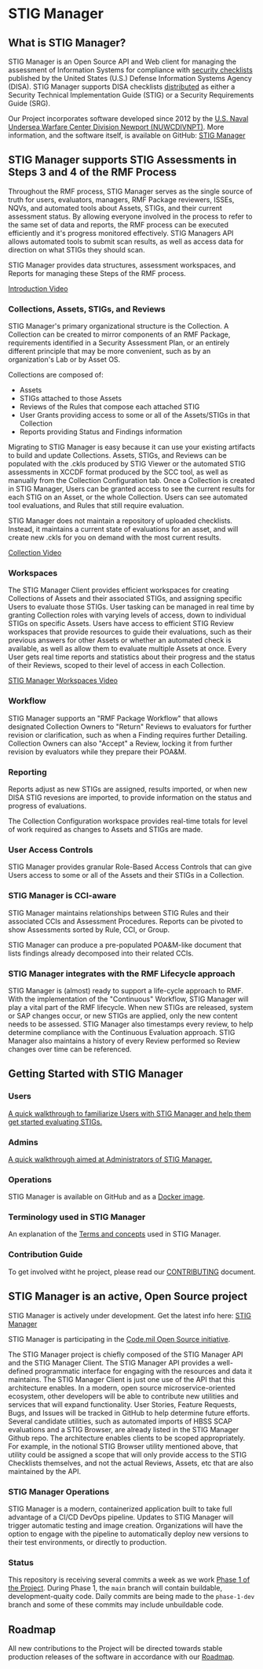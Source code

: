 # STIG Manager

## What is STIG Manager?
STIG Manager is an Open Source API and Web client for managing the assessment of Information Systems for compliance with [security checklists](https://public.cyber.mil/stigs/) published by the United States (U.S.) Defense Information Systems Agency (DISA). STIG Manager supports DISA checklists [distributed](https://public.cyber.mil/stigs/downloads/) as either a Security Technical Implementation Guide (STIG) or a Security Requirements Guide (SRG).

Our Project incorporates software developed since 2012 by the [U.S. Naval Undersea Warfare Center Division Newport (NUWCDIVNPT)](https://www.navsea.navy.mil/Home/Warfare-Centers/NUWC-Newport/). More information, and the software itself, is available on GitHub: [STIG Manager](https://github.com/NUWCDIVNPT/stig-manager/)


## STIG Manager supports STIG Assessments in Steps 3 and 4 of the RMF Process

Throughout the RMF process, STIG Manager serves as the single source of truth for users, evaluators, managers, RMF Package reviewers, ISSEs, NQVs, and automated tools about Assets, STIGs, and their current assessment status.  By allowing everyone involved in the process to refer to the same set of data and reports, the RMF process can be executed efficiently and it's progress monitored effectively.  STIG Managers API allows automated tools to submit scan results, as well as access data for direction on what STIGs they should scan.

STIG Manager provides data structures, assessment workspaces, and Reports for managing these Steps of the RMF process.  

[Introduction Video](assets/videos/STIG_Manager_Introduction.mp4 ':include height=400px controls')


### Collections, Assets, STIGs, and Reviews
STIG Manager's primary organizational structure is the Collection. A Collection can be created to mirror components of an RMF Package, requirements identified in a Security Assessment Plan, or an entirely different principle that may be more convenient, such as by an organization's Lab or by Asset OS.

Collections are composed of:
  * Assets
  * STIGs attached to those Assets
  * Reviews of the Rules that compose each attached STIG
  * User Grants providing access to some or all of the Assets/STIGs in that Collection
  * Reports providing Status and Findings information
  
Migrating to STIG Manager is easy because it can use your existing artifacts to build and update Collections. Assets, STIGs, and Reviews can be populated with the .ckls produced by STIG Viewer or the automated STIG assessments in XCCDF format produced by the SCC tool, as well as manually from the Collection Configuration tab.  Once a Collection is created in STIG Manager, Users can be granted access to see the current results for each STIG on an Asset, or the whole Collection. Users can see automated tool evaluations, and Rules that still require evaluation.

STIG Manager does not maintain a repository of uploaded checklists. Instead, it maintains a current state of evaluations for an asset, and will create new .ckls for you on demand with the most current results.

[Collection Video](assets/videos/Collections.mp4 ':include height=400px controls')


### Workspaces
The STIG Manager Client provides efficient workspaces for creating Collections of Assets and their associated STIGs, and assigning specific Users to evaluate those STIGs. User tasking can be managed in real time by granting Collection roles with varying levels of access, down to individual STIGs on specific Assets. Users have access to efficient STIG Review workspaces that provide resources to guide their evaluations, such as their previous answers for other Assets or whether an automated check is available, as well as allow them to evaluate multiple Assets at once.  Every User gets real time reports and statistics about their progress and the status of their Reviews, scoped to their level of access in each Collection. 

[STIG Manager Workspaces Video](assets/videos/STIG_Manager_Workspace_Walkthrough.mp4 ':include height=400px controls')



### Workflow
STIG Manager supports an "RMF Package Workflow" that allows designated Collection Owners to "Return" Reviews to evaluators for further revision or clarification, such as when a Finding requires further Detailing. Collection Owners can also "Accept" a Review, locking it from further revision by evaluators while they prepare their POA&M. 

### Reporting
Reports adjust as new STIGs are assigned, results imported, or when new DISA STIG revesions are imported, to provide information on the status and progress of evaluations.

The Collection Configuration workspace provides real-time totals for level of work required as changes to Assets and STIGs are made.

### User Access Controls
STIG Manager provides granular Role-Based Access Controls that can give Users access to some or all of the Assets and their STIGs in a Collection.

### STIG Manager is CCI-aware
STIG Manager maintains relationships between STIG Rules and their associated CCIs and Assessment Procedures. Reports can be pivoted to show Assessments sorted by Rule, CCI, or Group.

STIG Manager can produce a pre-populated POA&M-like document that lists findings already decomposed into their related CCIs. 


### STIG Manager integrates with the RMF Lifecycle approach
STIG Manager is (almost) ready to support a life-cycle approach to RMF. With the implementation of the "Continuous" Workflow, STIG Manager will play a vital part of the RMF lifecycle.  When new STIGs are released, system or SAP changes occur, or new STIGs are applied, only the new content needs to be assessed.  STIG Manager also timestamps every review, to help determine compliance with the Continuous Evaluation approach. STIG Manager also maintains a history of every Review performed so Review changes over time can be referenced.


## Getting Started with STIG Manager

### Users
[A quick walkthrough to familiarize Users with STIG Manager and help them get started evaluating STIGs.](Quickstart_Guide.md)

### Admins
[A quick walkthrough aimed at Administrators of STIG Manager.](Admin_Guide.md)

### Operations
STIG Manager is available on GitHub and as a [Docker image](Docker.md).

### Terminology used in STIG Manager
An explanation of the [Terms and concepts](terminology.md) used in STIG Manager.

### Contribution Guide

To get involved witht he project, please read our [CONTRIBUTING](https://github.com/NUWCDIVNPT/stig-manager/blob/main/CONTRIBUTING.md) document.


## STIG Manager is an active, Open Source project

STIG Manager is actively under development. Get the latest info here: [STIG Manager](https://github.com/NUWCDIVNPT/stig-manager/)


STIG Manager is participating in the [Code.mil Open Source initiative](https://code.mil/).

The STIG Manager project is chiefly composed of the STIG Manager API and the STIG Manager Client. The STIG Manager API provides a well-defined programmatic interface for engaging with the resources and data it maintains. The STIG Manager Client is just one use of the API that this architecture enables. In a modern, open source microservice-oriented ecosystem, other developers will be able to contribute new utilities and services that will expand functionality. User Stories, Feature Requests, Bugs, and Issues will be tracked in GitHub to help determine future efforts. Several candidate utilities, such as automated imports of HBSS SCAP evaluations and a STIG Browser, are already listed in the STIG Manager Github repo.  The architecture enables clients to be scoped appropriately. For example, in the notional STIG Browser utility mentioned above, that utility could be assigned a scope that will only provide access to the STIG Checklists themselves, and not the actual Reviews, Assets, etc that are also maintained by the API.

### STIG Manager Operations

STIG Manager is a modern, containerized application built to take full advantage of a CI/CD DevOps pipeline. Updates to STIG Manager will trigger automatic testing and image creation. Organizations will have the option to engage with the pipeline to automatically deploy new versions to their test environments, or directly to production.

### Status

This repository is receiving several commits a week as we work [Phase 1 of the Project](roadmap.md). During Phase 1, the `main` branch will contain buildable, development-quaity code. Daily commits are being made to the `phase-1-dev` branch and some of these commits may include unbuildable code.

## Roadmap

All new contributions to the Project will be directed towards stable production releases of the software in accordance with our [Roadmap](roadmap.md).

